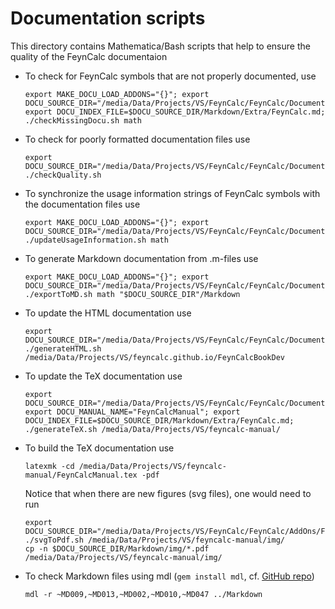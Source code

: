 # Documentation scripts

This directory contains Mathematica/Bash scripts that help to ensure the quality of the FeynCalc documentaion

* To check for FeynCalc symbols that are not properly documented, use 

    ```
    export MAKE_DOCU_LOAD_ADDONS="{}"; export DOCU_SOURCE_DIR="/media/Data/Projects/VS/FeynCalc/FeynCalc/Documentation"; export DOCU_INDEX_FILE=$DOCU_SOURCE_DIR/Markdown/Extra/FeynCalc.md; ./checkMissingDocu.sh math
    ```
* To check for poorly formatted documentation files use

    ```
    export DOCU_SOURCE_DIR="/media/Data/Projects/VS/FeynCalc/FeynCalc/Documentation";  ./checkQuality.sh
    ```

* To synchronize the usage information strings of FeynCalc symbols with the documentation files use

    ```
    export MAKE_DOCU_LOAD_ADDONS="{}"; export DOCU_SOURCE_DIR="/media/Data/Projects/VS/FeynCalc/FeynCalc/Documentation"; ./updateUsageInformation.sh math
    ```

* To generate Markdown documentation from .m-files use

    ```
    export MAKE_DOCU_LOAD_ADDONS="{}"; export DOCU_SOURCE_DIR="/media/Data/Projects/VS/FeynCalc/FeynCalc/Documentation"; ./exportToMD.sh math "$DOCU_SOURCE_DIR"/Markdown
    ```

* To update the HTML documentation use

    ```
    export DOCU_SOURCE_DIR="/media/Data/Projects/VS/FeynCalc/FeynCalc/Documentation"; ./generateHTML.sh /media/Data/Projects/VS/feyncalc.github.io/FeynCalcBookDev
    ```

* To update the TeX documentation use

    ```
    export DOCU_SOURCE_DIR="/media/Data/Projects/VS/FeynCalc/FeynCalc/Documentation"; export DOCU_MANUAL_NAME="FeynCalcManual"; export DOCU_INDEX_FILE=$DOCU_SOURCE_DIR/Markdown/Extra/FeynCalc.md; ./generateTeX.sh /media/Data/Projects/VS/feyncalc-manual/
    ```

* To build the TeX documentation use

    ```
    latexmk -cd /media/Data/Projects/VS/feyncalc-manual/FeynCalcManual.tex -pdf
    ```

    Notice that when there are new figures (svg files), one would need to run

    ```
    export DOCU_SOURCE_DIR="/media/Data/Projects/VS/FeynCalc/FeynCalc/AddOns/FeynHelpers/Documentation"; ./svgToPdf.sh /media/Data/Projects/VS/feyncalc-manual/img/
    cp -n $DOCU_SOURCE_DIR/Markdown/img/*.pdf /media/Data/Projects/VS/feyncalc-manual/img/
    ```
   

* To check Markdown files using mdl (`gem install mdl`, cf. [GitHub repo](https://github.com/markdownlint/markdownlint))

    ```
    mdl -r ~MD009,~MD013,~MD002,~MD010,~MD047 ../Markdown
    ```

